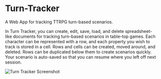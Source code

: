 # Turn-Tracker
A Web App for tracking TTRPG turn-based scenarios.  

In Turn Tracker, you can create, edit, save, load, and delete spreadsheet-like documents for tracking turn-based scenarios in table-top games. Each character can be represented with a row, and each property you wish to track is stored in a cell. Rows and cells can be created, moved around, and deleted. Rows can be duplicated below them to create scenarios quickly. Your scenario is auto-saved so that you can resume where you left off next session.  

![Turn Tracker Screenshot]("images/turntracker2.png")

